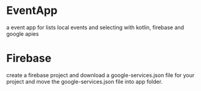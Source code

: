 # EventApp
a event app for lists local events and selecting with kotlin, firebase and google apies

# Firebase
create a firebase project and download a google-services.json file for your project
and move the google-services.json file into app folder.